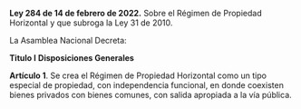 **Ley 284 de 14 de febrero de 2022.**
Sobre el Régimen de Propiedad Horizontal y que subroga la Ley 31 de 2010.

La Asamblea Nacional
Decreta:

**Titulo I**
**Disposiciones Generales**

**Artículo 1**. Se crea el Régimen de Propiedad Horizontal como un tipo especial de propiedad, con independencia funcional, en donde coexisten bienes privados con bienes comunes, con salida apropiada a la vía pública.


